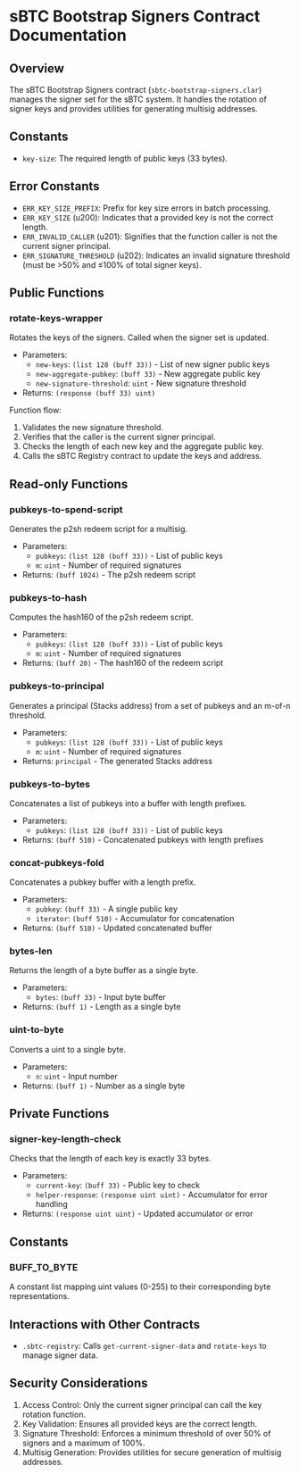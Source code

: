 # sBTC Bootstrap Signers Contract Documentation

## Overview

The sBTC Bootstrap Signers contract (`sbtc-bootstrap-signers.clar`) manages the signer set for the sBTC system. It handles the rotation of signer keys and provides utilities for generating multisig addresses.

## Constants

- `key-size`: The required length of public keys (33 bytes).

## Error Constants

- `ERR_KEY_SIZE_PREFIX`: Prefix for key size errors in batch processing.
- `ERR_KEY_SIZE` (u200): Indicates that a provided key is not the correct length.
- `ERR_INVALID_CALLER` (u201): Signifies that the function caller is not the current signer principal.
- `ERR_SIGNATURE_THRESHOLD` (u202): Indicates an invalid signature threshold (must be >50% and ≤100% of total signer keys).

## Public Functions

### rotate-keys-wrapper

Rotates the keys of the signers. Called when the signer set is updated.

- Parameters:
  - `new-keys`: `(list 128 (buff 33))` - List of new signer public keys
  - `new-aggregate-pubkey`: `(buff 33)` - New aggregate public key
  - `new-signature-threshold`: `uint` - New signature threshold
- Returns: `(response (buff 33) uint)`

Function flow:

1. Validates the new signature threshold.
2. Verifies that the caller is the current signer principal.
3. Checks the length of each new key and the aggregate public key.
4. Calls the sBTC Registry contract to update the keys and address.

## Read-only Functions

### pubkeys-to-spend-script

Generates the p2sh redeem script for a multisig.

- Parameters:
  - `pubkeys`: `(list 128 (buff 33))` - List of public keys
  - `m`: `uint` - Number of required signatures
- Returns: `(buff 1024)` - The p2sh redeem script

### pubkeys-to-hash

Computes the hash160 of the p2sh redeem script.

- Parameters:
  - `pubkeys`: `(list 128 (buff 33))` - List of public keys
  - `m`: `uint` - Number of required signatures
- Returns: `(buff 20)` - The hash160 of the redeem script

### pubkeys-to-principal

Generates a principal (Stacks address) from a set of pubkeys and an m-of-n threshold.

- Parameters:
  - `pubkeys`: `(list 128 (buff 33))` - List of public keys
  - `m`: `uint` - Number of required signatures
- Returns: `principal` - The generated Stacks address

### pubkeys-to-bytes

Concatenates a list of pubkeys into a buffer with length prefixes.

- Parameters:
  - `pubkeys`: `(list 128 (buff 33))` - List of public keys
- Returns: `(buff 510)` - Concatenated pubkeys with length prefixes

### concat-pubkeys-fold

Concatenates a pubkey buffer with a length prefix.

- Parameters:
  - `pubkey`: `(buff 33)` - A single public key
  - `iterator`: `(buff 510)` - Accumulator for concatenation
- Returns: `(buff 510)` - Updated concatenated buffer

### bytes-len

Returns the length of a byte buffer as a single byte.

- Parameters:
  - `bytes`: `(buff 33)` - Input byte buffer
- Returns: `(buff 1)` - Length as a single byte

### uint-to-byte

Converts a uint to a single byte.

- Parameters:
  - `n`: `uint` - Input number
- Returns: `(buff 1)` - Number as a single byte

## Private Functions

### signer-key-length-check

Checks that the length of each key is exactly 33 bytes.

- Parameters:
  - `current-key`: `(buff 33)` - Public key to check
  - `helper-response`: `(response uint uint)` - Accumulator for error handling
- Returns: `(response uint uint)` - Updated accumulator or error

## Constants

### BUFF_TO_BYTE

A constant list mapping uint values (0-255) to their corresponding byte representations.

## Interactions with Other Contracts

- `.sbtc-registry`: Calls `get-current-signer-data` and `rotate-keys` to manage signer data.

## Security Considerations

1. Access Control: Only the current signer principal can call the key rotation function.
2. Key Validation: Ensures all provided keys are the correct length.
3. Signature Threshold: Enforces a minimum threshold of over 50% of signers and a maximum of 100%.
4. Multisig Generation: Provides utilities for secure generation of multisig addresses.
